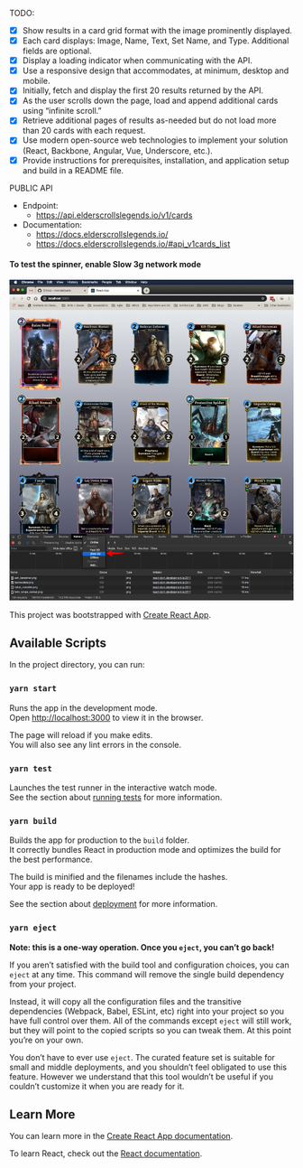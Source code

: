 TODO:
- [x] Show results in a card grid format with the image prominently displayed.
- [x] Each card displays: Image, Name, Text, Set Name, and Type. Additional fields are optional.
- [x] Display a loading indicator when communicating with the API.
- [x] Use a responsive design that accommodates, at minimum, desktop and mobile.
- [x] Initially, fetch and display the first 20 results returned by the API.
- [x] As the user scrolls down the page, load and append additional cards using “infinite scroll.”
- [x] Retrieve additional pages of results as-needed but do not load more than 20 cards with each request.
- [x] Use modern open-source web technologies to implement your solution (React, Backbone, Angular, Vue, Underscore, etc.).
- [x] Provide instructions for prerequisites, installation, and application setup and build in a README file.

PUBLIC API
- Endpoint:
    - https://api.elderscrollslegends.io/v1/cards
- Documentation:
    - https://docs.elderscrollslegends.io/
    - https://docs.elderscrollslegends.io/#api_v1cards_list

#### To test the spinner, enable Slow 3g network mode
![Enable slow 3g network mode](sloooooow-dooooown.png)

This project was bootstrapped with [Create React App](https://github.com/facebook/create-react-app).

## Available Scripts

In the project directory, you can run:

### `yarn start`

Runs the app in the development mode.<br />
Open [http://localhost:3000](http://localhost:3000) to view it in the browser.

The page will reload if you make edits.<br />
You will also see any lint errors in the console.

### `yarn test`

Launches the test runner in the interactive watch mode.<br />
See the section about [running tests](https://facebook.github.io/create-react-app/docs/running-tests) for more information.

### `yarn build`

Builds the app for production to the `build` folder.<br />
It correctly bundles React in production mode and optimizes the build for the best performance.

The build is minified and the filenames include the hashes.<br />
Your app is ready to be deployed!

See the section about [deployment](https://facebook.github.io/create-react-app/docs/deployment) for more information.

### `yarn eject`

**Note: this is a one-way operation. Once you `eject`, you can’t go back!**

If you aren’t satisfied with the build tool and configuration choices, you can `eject` at any time. This command will remove the single build dependency from your project.

Instead, it will copy all the configuration files and the transitive dependencies (Webpack, Babel, ESLint, etc) right into your project so you have full control over them. All of the commands except `eject` will still work, but they will point to the copied scripts so you can tweak them. At this point you’re on your own.

You don’t have to ever use `eject`. The curated feature set is suitable for small and middle deployments, and you shouldn’t feel obligated to use this feature. However we understand that this tool wouldn’t be useful if you couldn’t customize it when you are ready for it.

## Learn More

You can learn more in the [Create React App documentation](https://facebook.github.io/create-react-app/docs/getting-started).

To learn React, check out the [React documentation](https://reactjs.org/).

